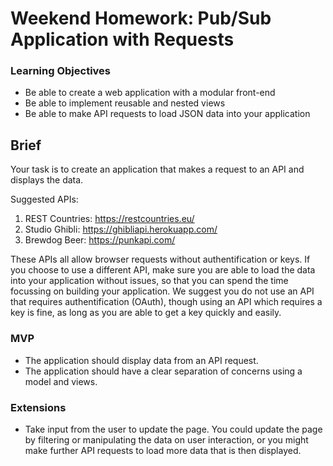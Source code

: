 # Weekend Homework: Pub/Sub Application with Requests

### Learning Objectives

- Be able to create a web application with a modular front-end
- Be able to implement reusable and nested views
- Be able to make API requests to load JSON data into your application

## Brief

Your task is to create an application that makes a request to an API and displays the data.

Suggested APIs:

1. REST Countries: https://restcountries.eu/
2. Studio Ghibli: https://ghibliapi.herokuapp.com/
3. Brewdog Beer: https://punkapi.com/

These APIs all allow browser requests without authentification or keys. If you choose to use a different API, make sure you are able to load the data into your application without issues, so that you can spend the time focussing on building your application. We suggest you do not use an API that requires authentification (OAuth), though using an API which requires a key is fine, as long as you are able to get a key quickly and easily.

### MVP

- The application should display data from an API request.
- The application should have a clear separation of concerns using a model and views.

### Extensions

- Take input from the user to update the page. You could update the page by filtering or manipulating the data on user interaction, or you might make further API requests to load more data that is then displayed.

